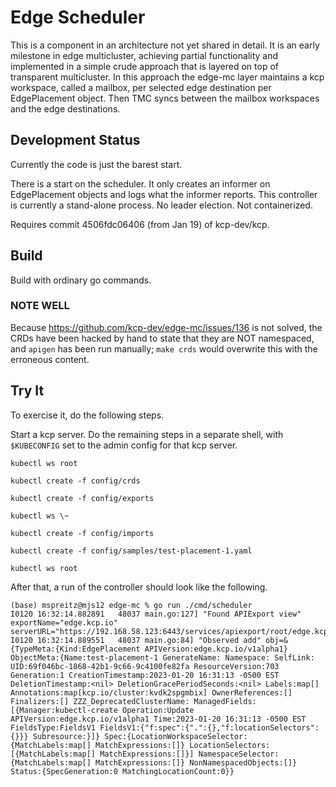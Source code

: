 # Edge Scheduler

This is a component in an architecture not yet shared in detail. It is
an early milestone in edge multicluster, achieving partial
functionality and implemented in a simple crude approach that is
layered on top of transparent multicluster. In this approach the
edge-mc layer maintains a kcp workspace, called a mailbox, per
selected edge destination per EdgePlacement object. Then TMC syncs
between the mailbox workspaces and the edge destinations.

## Development Status

Currently the code is just the barest start.  

There is a start on the scheduler.  It only creates an informer on
EdgePlacement objects and logs what the informer reports.  This
controller is currently a stand-alone process. No leader election.
Not containerized.

Requires commit 4506fdc06406 (from Jan 19) of kcp-dev/kcp.

## Build

Build with ordinary go commands.

### NOTE WELL

Because https://github.com/kcp-dev/edge-mc/issues/136 is not solved,
the CRDs have been hacked by hand to state that they are NOT
namespaced, and `apigen` has been run manually; `make crds` would
overwrite this with the erroneous content.

## Try It

To exercise it, do the following steps.

Start a kcp server.  Do the remaining steps in a separate shell, with
`$KUBECONFIG` set to the admin config for that kcp server.

`kubectl ws root`

`kubectl create -f config/crds`

`kubectl create -f config/exports`

`kubectl ws \~`

`kubectl create -f config/imports`

`kubectl create -f config/samples/test-placement-1.yaml`

`kubectl ws root`

After that, a run of the controller should look like the following.

```
(base) mspreitz@mjs12 edge-mc % go run ./cmd/scheduler
I0120 16:32:14.882891   48037 main.go:127] "Found APIExport view" exportName="edge.kcp.io" serverURL="https://192.168.58.123:6443/services/apiexport/root/edge.kcp.io"
I0120 16:32:14.889551   48037 main.go:84] "Observed add" obj=&{TypeMeta:{Kind:EdgePlacement APIVersion:edge.kcp.io/v1alpha1} ObjectMeta:{Name:test-placement-1 GenerateName: Namespace: SelfLink: UID:69f046bc-1868-42b1-9c66-9c4100fe82fa ResourceVersion:703 Generation:1 CreationTimestamp:2023-01-20 16:31:13 -0500 EST DeletionTimestamp:<nil> DeletionGracePeriodSeconds:<nil> Labels:map[] Annotations:map[kcp.io/cluster:kvdk2spgmbix] OwnerReferences:[] Finalizers:[] ZZZ_DeprecatedClusterName: ManagedFields:[{Manager:kubectl-create Operation:Update APIVersion:edge.kcp.io/v1alpha1 Time:2023-01-20 16:31:13 -0500 EST FieldsType:FieldsV1 FieldsV1:{"f:spec":{".":{},"f:locationSelectors":{}}} Subresource:}]} Spec:{LocationWorkspaceSelector:{MatchLabels:map[] MatchExpressions:[]} LocationSelectors:[{MatchLabels:map[] MatchExpressions:[]}] NamespaceSelector:{MatchLabels:map[] MatchExpressions:[]} NonNamespacedObjects:[]} Status:{SpecGeneration:0 MatchingLocationCount:0}}
```
